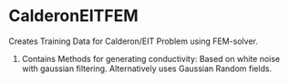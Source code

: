 # CalderonEITFEM
Creates Training Data for Calderon/EIT Problem using FEM-solver.

1. Contains Methods for generating conductivity:
Based on white noise with gaussian filtering. 
Alternatively uses Gaussian Random fields. 



